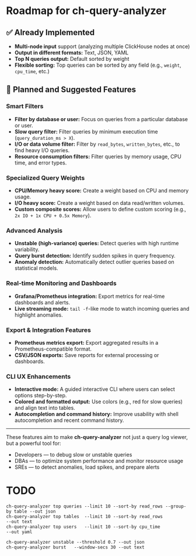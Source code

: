 # Roadmap for ch-query-analyzer

## ✅ Already Implemented
- **Multi-node input** support (analyzing multiple ClickHouse nodes at once)
- **Output in different formats:** Text, JSON, YAML
- **Top N queries output:** Default sorted by weight
- **Flexible sorting:** Top queries can be sorted by any field (e.g., `weight`, `cpu_time`, etc.)

## 🚀 Planned and Suggested Features

### Smart Filters
- **Filter by database or user:** Focus on queries from a particular database or user.
- **Slow query filter:** Filter queries by minimum execution time (`query_duration_ms > X`).
- **I/O or data volume filter:** Filter by `read_bytes`, `written_bytes`, etc., to find heavy I/O queries.
- **Resource consumption filters:** Filter queries by memory usage, CPU time, and error types.

### Specialized Query Weights
- **CPU/Memory heavy score:** Create a weight based on CPU and memory usage.
- **I/O heavy score:** Create a weight based on data read/written volumes.
- **Custom composite scores:** Allow users to define custom scoring (e.g., `2x IO + 1x CPU + 0.5x Memory`).

### Advanced Analysis
- **Unstable (high-variance) queries:** Detect queries with high runtime variability.
- **Query burst detection:** Identify sudden spikes in query frequency.
- **Anomaly detection:** Automatically detect outlier queries based on statistical models.

### Real-time Monitoring and Dashboards
- **Grafana/Prometheus integration:** Export metrics for real-time dashboards and alerts.
- **Live streaming mode:** `tail -f`-like mode to watch incoming queries and highlight anomalies.

### Export & Integration Features
- **Prometheus metrics export:** Export aggregated results in a Prometheus-compatible format.
- **CSV/JSON exports:** Save reports for external processing or dashboards.

### CLI UX Enhancements
- **Interactive mode:** A guided interactive CLI where users can select options step-by-step.
- **Colored and formatted output:** Use colors (e.g., red for slow queries) and align text into tables.
- **Autocompletion and command history:** Improve usability with shell autocompletion and recent command history.

---

These features aim to make **ch-query-analyzer** not just a query log viewer, but a powerful tool for:
- Developers — to debug slow or unstable queries
- DBAs — to optimize system performance and monitor resource usage
- SREs — to detect anomalies, load spikes, and prepare alerts

# TODO

```
ch-query-analyzer top queries --limit 10 --sort-by read_rows --group-by table --out json
ch-query-analyzer top tables  --limit 10 --sort-by read_rows          --out text
ch-query-analyzer top users   --limit 10 --sort-by cpu_time            --out yaml

ch-query-analyzer unstable --threshold 0.7 --out json
ch-query-analyzer burst   --window-secs 30 --out text
```
